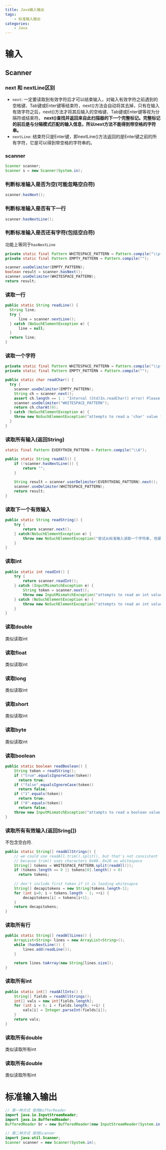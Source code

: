 ```yaml
---
title: Java输入输出
tags: 
	- 标准输入输出
categories:
	- Java
---
```


# 输入

## Scanner

### next 和 nextLine区别

- `next`: 一定要读取到有效字符后才可以结束输入，对输入有效字符之前遇到的空格键、Tab键或Enter键等结束符，next()方法会自动将其去掉，只有在输入有效字符之后，next()方法才将其后输入的空格键、Tab键或Enter键等视为分隔符或结束符。 **next()查找并返回来自此扫描器的下一个完整标记。完整标记的前后是与分隔模式匹配的输入信息，所以next方法不能得到带空格的字符串。**
- `nextLine`: 结束符只是Enter键，即nextLine()方法返回的是Enter键之前的所有字符，它是可以得到带空格的字符串的。

### scanner

```java
Scanner scanner;
Scanner s = new Scanner(System.in);
```

### 判断标准输入是否为空(可能忽略空白符)

```java
scanner.hasNext();
```

### 判断标准输入是否有下一行

```java
scanner.hasNextLine();
```

### 判断标准输入是否还有字符(包括空白符)

功能上等同于`hasNextLine`

```java
private static final Pattern WHITESPACE_PATTERN = Pattern.compile("\\p{javaWhitespace}+");
private static final Pattern EMPTY_PATTERN = Pattern.compile("");

scanner.useDelimiter(EMPTY_PATTERN);
boolean result = scanner.hasNext();
scanner.useDelimiter(WHITESPACE_PATTERN);
return result;
```

### 读取一行

```java
public static String readLine() {
  String line;
  try {
      line = scanner.nextLine();
  } catch (NoSuchElementException e) {
      line = null;
  }
  return line;
}
```

### 读取一个字符

```java
private static final Pattern WHITESPACE_PATTERN = Pattern.compile("\\p{javaWhitespace}+");
private static final Pattern EMPTY_PATTERN = Pattern.compile("");

public static char readChar() {
  try {
    scanner.useDelimiter(EMPTY_PATTERN);
    String ch = scanner.next();
    assert ch.length == 1 : "Internal (Std)In.readChar() error! Please contact the authors.";
    scanner.useDelimiter("WHITESPACE_PATTERN");
    return ch.charAt(0);
  } catch (NoSuchElementException e) {
    throw new NoSuchElementException("attempts to read a 'char' value from standard input, but there are no more tokens available");
  }
}
```

### 读取所有输入(返回String)

```java
static final Pattern EVERYTHIN_PATTERN = Pattern.compile("\\A");

public static String readAll() {
    if (!scanner.hasNextLine()) {
        return "";
    }
  	
  	String result = scanner.userDelimiter(EVERYTHING_PATTERN).next();
 	scanner.useDelimiter(WHITESPACE_PATTERN);
  	return result;
}
```

### 读取下一个有效输入

```java
public static String readString() {
    try {
        return scanner.next();
    } catch(NoSuchElementException e) {
        throw new NoSuchElementException("尝试从标准输入读取一个字符串, 但是没有可用有效输入.");
    }
}
```

### 读取int

```java
public static int readInt() {
    try {
        return scanner.readInt();
    } catch (InputMismatchException e) {
        String token = scanner.next();
      	throw new InputMismatchException("attempts to read an int value form standard input, but the next token is \"" + token + "\"");
    } catch (NoSuchElementException e) {
        throw new NoSuchElementException("attempts to read an int value from standard input, but there are no more tokens available");
    }
}
```

### 读取double

类似读取int

### 读取float

类似读取int

### 读取long

类似读取int

### 读取short

类似读取int

### 读取byte

类似读取int

### 读取boolean

```java
public static boolean readBoolean() {
    String token = readString();
  	if ("true".equalsIgnoreCase(token))
      return true;
  	if ("false".equalsIgnoreCase(token))
      return false;
  	if ("1".equals(token))
      return true;
  	if ("0".equals(token))
      return false;
  	throw new InputMismatchException("attampts to read a boolean value from standard input, but the next token is \"" + token + "\"");
}
```

### 读取所有有效输入(返回Sring[])

不包含空白符.

```java
public static String[] readAllStrings() {
    // we could use readAll.trim().split(), but that's not consistent
    // because trim() uses characters 0x00..0x20 as whitespace
    String[] tokens = WHITESPACE_PATTERN.split(readAll());
  	if (tokens.length == 0 || tokens[0].length() > 0)
      return tokens;
  	
  	// don't include first token if it is leading whitesapce
  	String[] decapitokens = new String[tokens.length-1];
  	for (int i=0; i < tokens.length - 1; ++i) {
        decapitokens[i] = tokens[i+1];
    }
  	return decapitokens;
}
```

### 读取所有行

```java
public static String[] readAllLines() {
	ArrayList<String> lines = new ArrayList<String>();
	while (hasNextLine()) {
		lines.add(readLine());
	}

	return lines.toArray(new String[lines.size]);
}
```

### 读取所有int

```java
public static int[] readAllInts() {
	String[] fields = readAllStrings();
	int[] vals = new int[fields.length];
	for (int i = 0; i < fields.length; ++i) {
		vals[i] = Integer.parseInt(fields[i]);
	}
	return vals;
}
```

### 读取所有double

类似读取所有int

### 读取所有double

类似读取所有int

# 标准输入输出

```java
// 第一种方式 使用BufferReader
import java.io.InputStreamReader;
import java.io.BufferedReader;
BufferedReader br = new BufferedReader(new InputStreamReader(System.in));

// 第二种方式 使用Scanner
import java.util.Scanner;
Scanner scanner = new Scanner(System.in);
```

